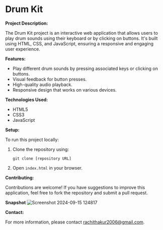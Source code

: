 <h1>Drum Kit</h1>

**Project Description:**

The Drum Kit project is an interactive web application that allows users to play drum sounds using their keyboard or by clicking on buttons. It's built using HTML, CSS, and JavaScript, ensuring a responsive and engaging user experience.

**Features:**

- Play different drum sounds by pressing associated keys or clicking on buttons.
- Visual feedback for button presses.
- High-quality audio playback.
- Responsive design that works on various devices.

**Technologies Used:**

- HTML5
- CSS3
- JavaScript

**Setup:**

To run this project locally:
1. Clone the repository using:
   ```
   git clone [repository URL]
   ```
2. Open `index.html` in your browser.

**Contributing:**

Contributions are welcome! If you have suggestions to improve this application, feel free to fork the repository and submit a pull request.

**Snapshot**
![Screenshot 2024-09-15 124817](https://github.com/user-attachments/assets/464ab7a8-227c-4aff-8433-67cd13f5f99d)


**Contact:**

For more information, please contact rachithakur2006@gmail.com.

